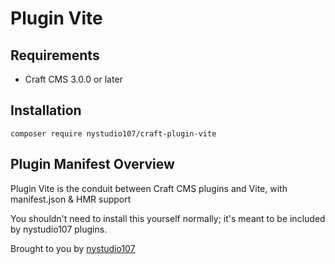 # Plugin Vite

## Requirements

* Craft CMS 3.0.0 or later

## Installation

```
composer require nystudio107/craft-plugin-vite
```

## Plugin Manifest Overview

Plugin Vite is the conduit between Craft CMS plugins and Vite, with manifest.json & HMR support

You shouldn't need to install this yourself normally; it's meant to be included by nystudio107 plugins.

Brought to you by [nystudio107](https://nystudio107.com)

